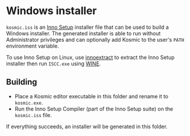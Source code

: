 # Windows installer

`kosmic.iss` is an [Inno Setup](https://jrsoftware.org/isinfo.php) installer file
that can be used to build a Windows installer. The generated installer is able
to run without Administrator privileges and can optionally add Kosmic to the
user's `PATH` environment variable.

To use Inno Setup on Linux, use [innoextract](https://constexpr.org/innoextract/)
to extract the Inno Setup installer then run `ISCC.exe` using
[WINE](https://www.winehq.org/).

## Building

- Place a Kosmic editor executable in this folder and rename it to `kosmic.exe`.
- Run the Inno Setup Compiler (part of the Inno Setup suite) on the `kosmic.iss` file.

If everything succeeds, an installer will be generated in this folder.
